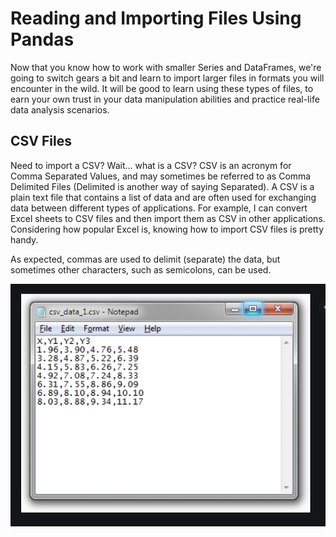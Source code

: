 # Reading and Importing Files Using Pandas

Now that you know how to work with smaller Series and DataFrames, we're going to switch gears a bit and learn to import larger files in formats you will encounter in the wild. It will be good to learn using these types of files, to earn your own trust in your data manipulation abilities and practice real-life data analysis scenarios. 

## CSV Files

Need to import a CSV? Wait... what is a CSV? CSV is an acronym for Comma Separated Values, and may sometimes be referred to as Comma Delimited Files (Delimited is another way of saying Separated). A CSV is a plain text file that contains a list of data and are often used for exchanging data between different types of applications. For example, I can convert Excel sheets to CSV files and then import them as CSV in other applications. Considering how popular Excel is, knowing how to import CSV files is pretty handy. 

As expected, commas are used to delimit (separate) the data, but sometimes other characters, such as semicolons, can be used. 

![CSV](CSVimage.png)